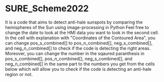 # SURE_Scheme2022
It is a code that aims to detect anti-hale sunspots by comparing the hemispheres of the Sun using image-processing in Python
Feel free to change the date to look at the HMI data you want to look in the second cell.
In the cell with explanation with "Coordinates of the Contoured Area", you can change pos_s_combined[] to pos_n_combined[], neg_s_combined[], and neg_n_combined[] to check if the code is detecting the right areas.
Moreover, you can change the number in the sqaured paranthesis in pos_s_combined[], pos_n_combined[], neg_s_combined[], and neg_n_combined[] in the same part to the numbers you get from the cells below which will allow you to check if the code is detecting an anti-hale  region or not.
